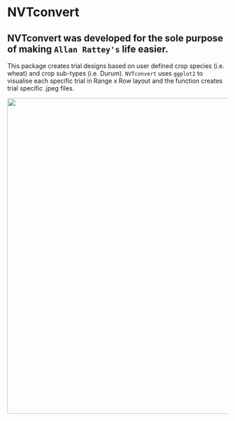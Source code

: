 # NVTconvert

## NVTconvert was developed for the sole purpose of making `Allan Rattey's` life easier.

This package creates trial designs based on user defined crop species (i.e. wheat) and crop sub-types (i.e. Durum). `NVTconvert` uses `ggplot2` to visualise each specific trial in Range x Row layout and the function creates trial specific .jpeg files.
 
<img src="https://github.com/CalumWatt/NVTconvert/blob/1a88d84337d08c1363d7f23971d788a8ebce449d/figs/Ballidu%20-%20WA%20-%20WMaA21BALL6%20-%20Main%20Season%20.jpeg" width="720px">
